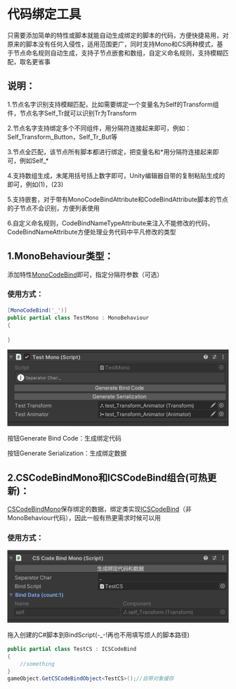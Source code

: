 # 代码绑定工具

只需要添加简单的特性或脚本就能自动生成绑定的脚本的代码，方便快捷易用，对原来的脚本没有任何入侵性，适用范围更广，同时支持Mono和CS两种模式，基于节点命名规则自动生成，支持子节点嵌套和数组，自定义命名规则，支持模糊匹配，取名更省事

## 说明：

1.节点名字识别支持模糊匹配，比如需要绑定一个变量名为Self的Transform组件，节点名字Self_Tr就可以识别Tr为Transform

2.节点名字支持绑定多个不同组件，用分隔符连接起来即可，例如：Self_Transform_Button，Self_Tr_But等

3.节点全匹配，该节点所有脚本都进行绑定，把变量名和\*用分隔符连接起来即可，例如Self_*

4.支持数组生成，末尾用括号括上数字即可，Unity编辑器自带的复制粘贴生成的即可，例如(1)，(23)

5.支持嵌套，对于带有MonoCodeBindAttribute和CodeBindAttribute脚本的节点的子节点不会识别，方便列表使用

6.自定义命名规则，CodeBindNameTypeAttribute来注入不能修改的代码，CodeBindNameAttribute方便处理业务代码中平凡修改的类型

## 1.MonoBehaviour类型：

添加特性[MonoCodeBind](../Runtime/CSCodeBindAttribute.cs)即可，指定分隔符参数（可选）

### 使用方式：
```csharp
[MonoCodeBind('_')]
public partial class TestMono : MonoBehaviour
{

}
```
![](Images~/1.png)

按钮Generate Bind Code：生成绑定代码

按钮Generate Serialization：生成绑定数据

## 2.CSCodeBindMono和ICSCodeBind组合(可热更新)：

[CSCodeBindMono](../Runtime/CSCodeBindMono.cs)保存绑定的数据，绑定类实现[ICSCodeBind](../Runtime/ICSCodeBind.cs)（非MonoBehaviour代码），因此一般有热更需求时候可以用

### 使用方式：
![](Images~/2.png)

拖入创建的C#脚本到BindScript(-_-!再也不用填写烦人的脚本路径)

```csharp
public partial class TestCS : ICSCodeBind
{
    //something
}
gameObject.GetCSCodeBindObject<TestCS>();//自带对象缓存
```




